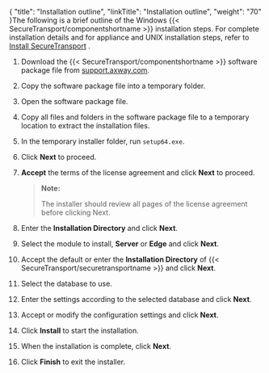 {
    "title": "Installation outline",
    "linkTitle": "Installation outline",
    "weight": "70"
}The following is a brief outline of the Windows {{< SecureTransport/componentshortname  >}} installation steps. For complete installation details and for appliance and UNIX installation steps, refer to <a href="../../install_overview" class="MCXref xref">Install SecureTransport</a> .

1.  Download the {{< SecureTransport/componentshortname >}} software package file from [support.axway.com](https://support.axway.com/).

2.  Copy the software package file into a temporary folder.

3.  Open the software package file.

4.  Copy all files and folders in the software package file to a temporary location to extract the installation files.

5.  In the temporary installer folder, run `setup64.exe`.

6.  Click **Next** to proceed.

7.  **Accept** the terms of the license agreement and click **Next** to proceed.  

    > **Note:**
    >
    > The installer should review all pages of the license agreement before clicking Next.

8.  Enter the **Installation Directory** and click **Next**.

9.  Select the module to install, **Server** or **Edge** and click **Next**.

10. Accept the default or enter the **Installation Directory** of {{< SecureTransport/securetransportname >}} and click **Next**.

11. Select the database to use.

12. Enter the settings according to the selected database and click **Next**.

13. Accept or modify the configuration settings and click **Next**.

14. Click **Install** to start the installation.

15. When the installation is complete, click **Next**.

16. Click **Finish** to exit the installer.
